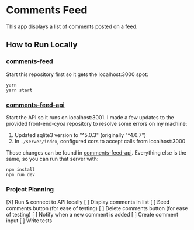 # Comments Feed

This app displays a list of comments posted on a feed.

## How to Run Locally

### comments-feed

Start this repository first so it gets the localhost:3000 spot:

```
yarn
yarn start
```

### [comments-feed-api](https://github.com/kate-bishop/comments-feed-api)

Start the API so it runs on localhost:3001. I made a few updates to the provided front-end-cyoa repository to resolve some errors on my machine:

1. Updated sqlite3 version to "^5.0.3" (originally "^4.0.7")
2. In `./server/index`, configured cors to accept calls from localhost:3000

Those changes can be found in [comments-feed-api](https://github.com/kate-bishop/comments-feed-api). Everything else is the same, so you can run that server with:

```
npm install
npm run dev
```

### Project Planning
[X] Run & connect to API locally
[ ] Display comments in list
[ ] Seed comments button (for ease of testing)
[ ] Delete comments button (for ease of testing)
[ ] Notify when a new comment is added
[ ] Create comment input
[ ] Write tests
